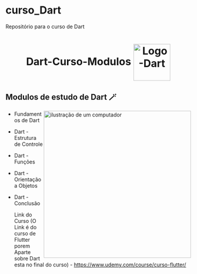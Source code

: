 # curso_Dart
 Repositório para o curso de Dart
 <h1  align="center">
 Dart-Curso-Modulos 
   <img align="center" alt="Logo-Dart" height="100" width="100" src="https://cdn.jsdelivr.net/gh/devicons/devicon@latest/icons/dart/dart-original.svg" />
  
</h1>  


<h2 align="left">Modulos de estudo de Dart 🪄</h2>  

<p>
 

           
 <img src="https://encurtador.com.br/kpzVY" alt="ilustração de um computador" min-width="400px" max-width="400px" width="400px" align="right">
 
  - Fundamentos de Dart

  - Dart - Estrutura de Controle

  - Dart - Funções

  - Dart - Orientação a Objetos

  - Dart - Conclusão

    Link do Curso (O Link é do curso de Flutter porem Aparte sobre Dart esta no final do curso) - https://www.udemy.com/course/curso-flutter/
</p>
